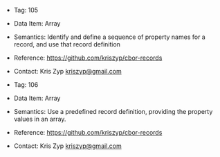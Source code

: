 * Tag: 105
* Data Item: Array
* Semantics: Identify and define a sequence of property names for a record, and use that record definition
* Reference: https://github.com/kriszyp/cbor-records
* Contact: Kris Zyp <kriszyp@gmail.com>

* Tag: 106
* Data Item: Array
* Semantics: Use a predefined record definition, providing the property values in an array.
* Reference: https://github.com/kriszyp/cbor-records
* Contact: Kris Zyp <kriszyp@gmail.com>


